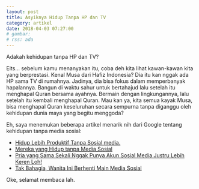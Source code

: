 ```yaml
---
layout: post
title: Asyiknya Hidup Tanpa HP dan TV
category: artikel
date: 2018-04-03 07:27:00
# gambar: 
# rss: ada
---
```


Adakah kehidupan tanpa HP dan TV?

Eits... sebelum kamu menanyakan itu, coba deh kita lihat kawan-kawan kita yang berprestasi. Kenal Musa dari Hafiz Indonesia? Dia itu kan nggak ada HP sama TV di rumahnya. Jadinya, dia bisa fokus dalam memperbanyak hapalannya. Bangun di waktu sahur untuk bertahajud lalu setelah itu menghapal Quran bersama ayahnya. Bermain dengan lingkungannya, lalu setelah itu kembali menghapal Quran. Mau kan ya, kita semua kayak Musa, bisa menghapal Quran keseluruhan secara sempurna tanpa diganggu oleh kehidupan dunia maya yang begitu menggoda?

Eh, saya menemukan beberapa artikel menarik nih dari Google tentang kehidupan tanpa media sosial:

- [Hidup Lebih Produktif Tanpa Sosial media.](https://medium.com/@srihelmawati/bagaimana-sosmed-bisa-mengacaukan-kehidupan-kita-7b79a9dbca25)
- [Mereka yang Hidup tanpa Media Sosial](https://www.kompasiana.com/isalmawardi/mereka-yang-hidup-tanpa-media-sosial_58e4b2f5c223bdae7327d8fb)
- [Pria yang Sama Sekali Nggak Punya Akun Sosial Media Justru Lebih Keren Loh!](https://www.jawaban.com/read/article/id/2017/04/14%2010:30:00/80/170413185718/pria_yang_sama_sekali_nggak_punya_akun_sosial_media_justru_lebih_keren_loh)
- [Tak Bahagia, Wanita Ini Berhenti Main Media Sosial](http://www.liputan6.com/tekno/read/2356892/tak-bahagia-wanita-ini-berhenti-main-media-sosial)

Oke, selamat membaca lah.